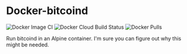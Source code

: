 # Docker-bitcoind

![Docker Image CI](https://github.com/PartTimeLegend/Docker-bitcoind/workflows/Docker%20Image%20CI/badge.svg) ![Docker Cloud Build Status](https://img.shields.io/docker/cloud/build/parttimelegend/bitcoind) ![Docker Pulls](https://img.shields.io/docker/pulls/parttimelegend/bitcoind)

Run bitcoind in an Alpine container. I'm sure you can figure out why this might be needed.
